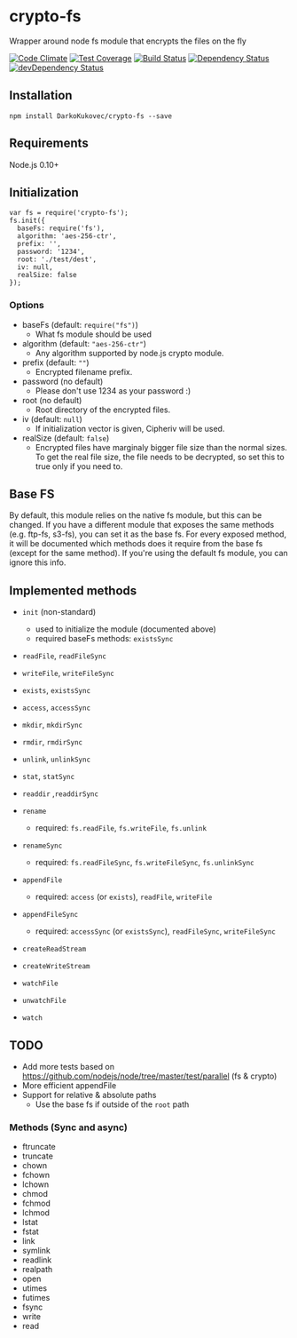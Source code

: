# crypto-fs
Wrapper around node fs module that encrypts the files on the fly

[![Code Climate](https://codeclimate.com/github/DarkoKukovec/crypto-fs/badges/gpa.svg)](https://codeclimate.com/github/DarkoKukovec/crypto-fs)
[![Test Coverage](https://codeclimate.com/github/DarkoKukovec/crypto-fs/badges/coverage.svg)](https://codeclimate.com/github/DarkoKukovec/crypto-fs/coverage)
[![Build Status](https://travis-ci.org/DarkoKukovec/crypto-fs.svg?branch=master)](https://travis-ci.org/DarkoKukovec/crypto-fs)
[![Dependency Status](https://david-dm.org/DarkoKukovec/crypto-fs.svg)](https://david-dm.org/DarkoKukovec/crypto-fs)
[![devDependency Status](https://david-dm.org/DarkoKukovec/crypto-fs/dev-status.svg)](https://david-dm.org/DarkoKukovec/crypto-fs#info=devDependencies)

## Installation

``npm install DarkoKukovec/crypto-fs --save``

## Requirements

Node.js 0.10+

## Initialization

    var fs = require('crypto-fs');
    fs.init({
      baseFs: require('fs'),
      algorithm: 'aes-256-ctr',
      prefix: '',
      password: '1234',
      root: './test/dest',
      iv: null,
      realSize: false
    });

### Options

* baseFs (default: ``require("fs")``)
  * What fs module should be used
* algorithm (default: ``"aes-256-ctr"``)
  * Any algorithm supported by node.js crypto module.
* prefix (default: ``""``)
  * Encrypted filename prefix.
* password (no default)
  * Please don't use 1234 as your password :)
* root (no default)
  * Root directory of the encrypted files.
* iv (default: ``null``)
  * If initialization vector is given, Cipheriv will be used.
* realSize (default: ``false``)
  * Encrypted files have marginaly bigger file size than the normal sizes. To get the real file size, the file needs to be decrypted, so set this to true only if you need to.

## Base FS

By default, this module relies on the native fs module, but this can be changed. If you have a different module that exposes the same methods (e.g. ftp-fs, s3-fs), you can set it as the base fs.
For every exposed method, it will be documented which methods does it require from the base fs (except for the same method). If you're using the default fs module, you can ignore this info.

## Implemented methods

* ``init`` (non-standard)
  * used to initialize the module (documented above)
  * required baseFs methods: ``existsSync``

* ``readFile``, ``readFileSync``
* ``writeFile``, ``writeFileSync``
* ``exists``, ``existsSync``
* ``access``, ``accessSync``
* ``mkdir``, ``mkdirSync``
* ``rmdir``, ``rmdirSync``
* ``unlink``, ``unlinkSync``
* ``stat``, ``statSync``
* ``readdir`` ,``readdirSync``
* ``rename``
  * required: ``fs.readFile``, ``fs.writeFile``, ``fs.unlink``
* ``renameSync``
  * required: ``fs.readFileSync``, ``fs.writeFileSync``, ``fs.unlinkSync``
* ``appendFile``
  * required: ``access`` (or ``exists``), ``readFile``, ``writeFile``
* ``appendFileSync``
  * required: ``accessSync`` (or ``existsSync``), ``readFileSync``, ``writeFileSync``

* ``createReadStream``
* ``createWriteStream``
* ``watchFile``
* ``unwatchFile``
* ``watch``

## TODO

* Add more tests based on https://github.com/nodejs/node/tree/master/test/parallel (fs & crypto)
* More efficient appendFile
* Support for relative & absolute paths
  * Use the base fs if outside of the ``root`` path

### Methods (Sync and async)
* ftruncate
* truncate
* chown
* fchown
* lchown
* chmod
* fchmod
* lchmod
* lstat
* fstat
* link
* symlink
* readlink
* realpath
* open
* utimes
* futimes
* fsync
* write
* read
